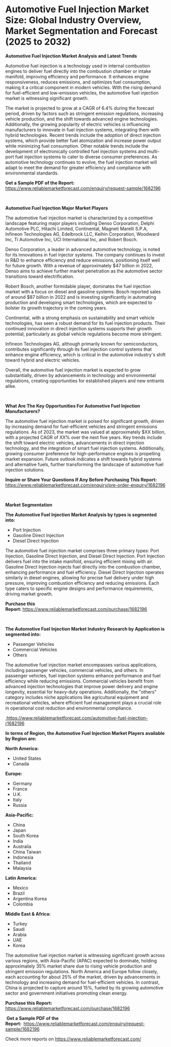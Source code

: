 <p><h1>Automotive Fuel Injection Market Size: Global Industry Overview, Market Segmentation and Forecast (2025 to 2032)</h1></p><p><strong>Automotive Fuel Injection Market Analysis and Latest Trends</strong></p>
<p><p>Automotive fuel injection is a technology used in internal combustion engines to deliver fuel directly into the combustion chamber or intake manifold, improving efficiency and performance. It enhances engine responsiveness, reduces emissions, and optimizes fuel consumption, making it a critical component in modern vehicles. With the rising demand for fuel-efficient and low-emission vehicles, the automotive fuel injection market is witnessing significant growth.</p><p>The market is projected to grow at a CAGR of 6.4% during the forecast period, driven by factors such as stringent emission regulations, increasing vehicle production, and the shift towards advanced engine technologies. Additionally, the growing popularity of electric vehicles is influencing manufacturers to innovate in fuel injection systems, integrating them with hybrid technologies. Recent trends include the adoption of direct injection systems, which provide better fuel atomization and increase power output while minimizing fuel consumption. Other notable trends include the development of electronically controlled fuel injection systems and multi-port fuel injection systems to cater to diverse consumer preferences. As automotive technology continues to evolve, the fuel injection market will adapt to meet the demand for greater efficiency and compliance with environmental standards.</p></p>
<p><strong>Get a Sample PDF of the Report:&nbsp;</strong> <a href="https://www.reliablemarketforecast.com/enquiry/request-sample/1682196?utm_campaign=3171&utm_medium=2&utm_source=Github&utm_content=ia&utm_term=09032025&utm_id=automotive-fuel-injection">https://www.reliablemarketforecast.com/enquiry/request-sample/1682196</a></p>
<p>&nbsp;</p>
<p><strong>Automotive Fuel Injection Major Market Players</strong></p>
<p><p>The automotive fuel injection market is characterized by a competitive landscape featuring major players including Denso Corporation, Delphi Automotive PLC, Hitachi Limited, Continental, Magneti Marelli S.P.A, Infineon Technologies AG, Edelbrock LLC, Keihin Corporation, Woodward Inc, Ti Automotive Inc, UCI International Inc, and Robert Bosch.</p><p>Denso Corporation, a leader in advanced automotive technology, is noted for its innovations in fuel injector systems. The company continues to invest in R&D to enhance efficiency and reduce emissions, positioning itself well for future growth. With a revenue of approximately $47 billion in 2022, Denso aims to achieve further market penetration as the automotive sector transitions toward electrification.</p><p>Robert Bosch, another formidable player, dominates the fuel injection market with a focus on diesel and gasoline systems. Bosch reported sales of around $87 billion in 2022 and is investing significantly in automating production and developing smart technologies, which are expected to bolster its growth trajectory in the coming years.</p><p>Continental, with a strong emphasis on sustainability and smart vehicle technologies, has seen a robust demand for its fuel injection products. Their continued innovation in direct injection systems supports their growth potential, particularly as global vehicle regulations become more stringent.</p><p>Infineon Technologies AG, although primarily known for semiconductors, contributes significantly through its fuel injection control systems that enhance engine efficiency, which is critical in the automotive industry's shift toward hybrid and electric vehicles.</p><p>Overall, the automotive fuel injection market is expected to grow substantially, driven by advancements in technology and environmental regulations, creating opportunities for established players and new entrants alike.</p></p>
<p>&nbsp;</p>
<p><strong>What Are The Key Opportunities For Automotive Fuel Injection Manufacturers?</strong></p>
<p><p>The automotive fuel injection market is poised for significant growth, driven by increasing demand for fuel-efficient vehicles and stringent emissions regulations. As of 2023, the market was valued at approximately $XX billion, with a projected CAGR of XX% over the next five years. Key trends include the shift toward electric vehicles, advancements in direct injection technology, and the integration of smart fuel injection systems. Additionally, growing consumer preference for high-performance engines is propelling market expansion. Future outlook indicates a shift towards hybrid systems and alternative fuels, further transforming the landscape of automotive fuel injection solutions.</p></p>
<p><strong>Inquire or Share Your Questions If Any Before Purchasing This Report:</strong> <a href="https://www.reliablemarketforecast.com/enquiry/pre-order-enquiry/1682196?utm_campaign=3171&utm_medium=2&utm_source=Github&utm_content=ia&utm_term=09032025&utm_id=automotive-fuel-injection">https://www.reliablemarketforecast.com/enquiry/pre-order-enquiry/1682196</a></p>
<p>&nbsp;</p>
<p><strong>Market Segmentation</strong></p>
<p><strong>The Automotive Fuel Injection Market Analysis by types is segmented into:</strong></p>
<p><ul><li>Port Injection</li><li>Gasoline Direct Injection</li><li>Diesel Direct Injection</li></ul></p>
<p><p>The automotive fuel injection market comprises three primary types: Port Injection, Gasoline Direct Injection, and Diesel Direct Injection. Port Injection delivers fuel into the intake manifold, ensuring efficient mixing with air. Gasoline Direct Injection injects fuel directly into the combustion chamber, enhancing performance and fuel efficiency. Diesel Direct Injection operates similarly in diesel engines, allowing for precise fuel delivery under high pressure, improving combustion efficiency and reducing emissions. Each type caters to specific engine designs and performance requirements, driving market growth.</p></p>
<p><strong>Purchase this Report:&nbsp;</strong><a href="https://www.reliablemarketforecast.com/purchase/1682196?utm_campaign=3171&utm_medium=2&utm_source=Github&utm_content=ia&utm_term=09032025&utm_id=automotive-fuel-injection">https://www.reliablemarketforecast.com/purchase/1682196</a></p>
<p>&nbsp;</p>
<p><strong>The Automotive Fuel Injection Market Industry Research by Application is segmented into:</strong></p>
<p><ul><li>Passenger Vehicles</li><li>Commercial Vehicles</li><li>Others</li></ul></p>
<p><p>The automotive fuel injection market encompasses various applications, including passenger vehicles, commercial vehicles, and others. In passenger vehicles, fuel injection systems enhance performance and fuel efficiency while reducing emissions. Commercial vehicles benefit from advanced injection technologies that improve power delivery and engine longevity, essential for heavy-duty operations. Additionally, the "others" category includes niche applications like agricultural equipment and recreational vehicles, where efficient fuel management plays a crucial role in operational cost reduction and environmental compliance.</p></p>
<p><a href="https://www.reliablemarketforecast.com/automotive-fuel-injection-r1682196?utm_campaign=3171&utm_medium=2&utm_source=Github&utm_content=ia&utm_term=09032025&utm_id=automotive-fuel-injection">&nbsp;https://www.reliablemarketforecast.com/automotive-fuel-injection-r1682196</a></p>
<p><strong>In terms of Region, the Automotive Fuel Injection Market Players available by Region are:</strong></p>
<p>
    <p> <strong> North America: </strong>
        <ul>
            <li>United States</li>
            <li>Canada</li>
        </ul>
        </p> 
    <p> <strong> Europe: </strong>
        <ul>
            <li>Germany</li>
            <li>France</li>
            <li>U.K.</li>
            <li>Italy</li>
            <li>Russia</li>
        </ul>
        </p> 
    <p> <strong> Asia-Pacific: </strong>
        <ul>
            <li>China</li>
            <li>Japan</li>
            <li>South Korea</li>
            <li>India</li>
            <li>Australia</li>
            <li>China Taiwan</li>
            <li>Indonesia</li>
            <li>Thailand</li>
            <li>Malaysia</li>
        </ul>
        </p> 
    <p> <strong> Latin America: </strong>
        <ul>
            <li>Mexico</li>
            <li>Brazil</li>
            <li>Argentina Korea</li>
            <li>Colombia</li>
        </ul>
        </p> 
    <p> <strong> Middle East & Africa: </strong>
        <ul>
            <li>Turkey</li>
            <li>Saudi</li>
            <li>Arabia</li>
            <li>UAE</li>
            <li>Korea</li>
        </ul>
    </p>
    </p>
<p><p>The automotive fuel injection market is witnessing significant growth across various regions, with Asia-Pacific (APAC) expected to dominate, holding approximately 35% market share due to rising vehicle production and stringent emission regulations. North America and Europe follow closely, each accounting for about 25% of the market, driven by advancements in technology and increasing demand for fuel-efficient vehicles. In contrast, China is projected to capture around 15%, fueled by its growing automotive sector and government initiatives promoting clean energy.</p></p>
<p><strong>Purchase this Report: </strong><a href="https://www.reliablemarketforecast.com/purchase/1682196?utm_campaign=3171&utm_medium=2&utm_source=Github&utm_content=ia&utm_term=09032025&utm_id=automotive-fuel-injection">https://www.reliablemarketforecast.com/purchase/1682196</a></p>
<p>&nbsp;<strong>Get a Sample PDF of the Report:&nbsp;&nbsp;</strong><a href="https://www.reliablemarketforecast.com/enquiry/request-sample/1682196?utm_campaign=3171&utm_medium=2&utm_source=Github&utm_content=ia&utm_term=09032025&utm_id=automotive-fuel-injection">https://www.reliablemarketforecast.com/enquiry/request-sample/1682196</a></p>
<p><strong></strong></p>
<p>Check more reports on <a href="https://www.reliablemarketforecast.com/?utm_campaign=3171&utm_medium=2&utm_source=Github&utm_content=ia&utm_term=09032025&utm_id=automotive-fuel-injection">https://www.reliablemarketforecast.com/</a></p>